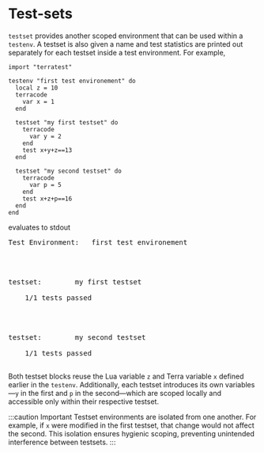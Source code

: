# Test-sets
`testset` provides another scoped environment that can be used within a `testenv`. A testset is also given a name and test statistics are printed out separately for each testset inside a test environment. For example,
```terra
import "terratest"

testenv "first test environement" do
  local z = 10
  terracode
    var x = 1 
  end
 
  testset "my first testset" do
    terracode
      var y = 2 
    end 
    test x+y+z==13
  end
 
  testset "my second testset" do
    terracode
      var p = 5 
    end 
    test x+z+p==16
  end 
end
```
evaluates to stdout
<pre>
<div class="string">Test Environment: 	first test environement</div><br></br>

<div class="string">testset:		my first testset</div>
<div class="test-passed">    1/1 tests passed</div><br></br>

<div class="string">testset:		my second testset</div>
<div class="test-passed">    1/1 tests passed</div>
</pre>
Both testset blocks reuse the Lua variable `z` and Terra variable `x` defined earlier in the `testenv`. Additionally, each testset introduces its own variables—`y` in the first and `p` in the second—which are scoped locally and accessible only within their respective testset.

:::caution Important
Testset environments are isolated from one another. For example, if `x` were modified in the first testset, that change would not affect the second. This isolation ensures hygienic scoping, preventing unintended interference between testsets.
:::